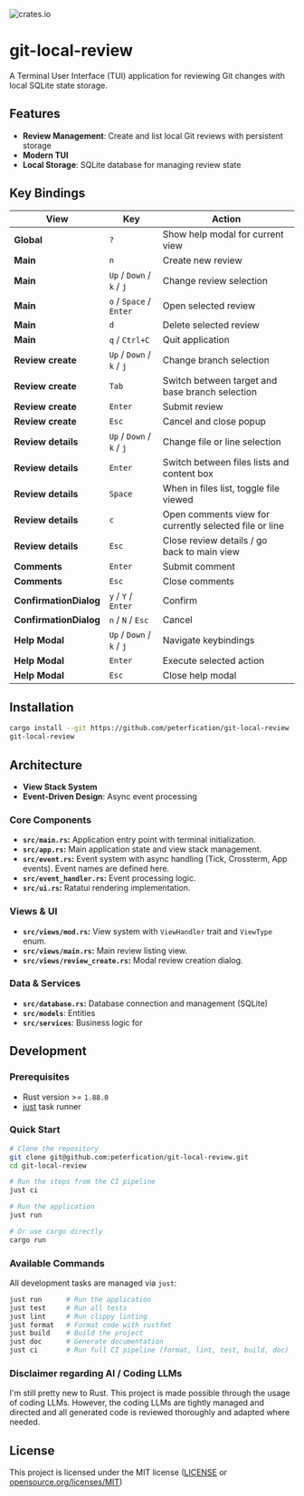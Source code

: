 ![crates.io](https://img.shields.io/crates/v/git-local-review.svg)

# git-local-review

A Terminal User Interface (TUI) application for reviewing Git changes with local SQLite state storage.

## Features

- **Review Management**: Create and list local Git reviews with persistent storage
- **Modern TUI**
- **Local Storage**: SQLite database for managing review state

## Key Bindings

| View                   | Key                       | Action                                                 |
| ---------------------- | ------------------------- | ------------------------------------------------------ |
| **Global**             | `?`                       | Show help modal for current view                       |
| **Main**               | `n`                       | Create new review                                      |
| **Main**               | `Up` / `Down` / `k` / `j` | Change review selection                                |
| **Main**               | `o` / `Space` / `Enter`   | Open selected review                                   |
| **Main**               | `d`                       | Delete selected review                                 |
| **Main**               | `q` / `Ctrl+C`            | Quit application                                       |
| **Review create**      | `Up` / `Down` / `k` / `j` | Change branch selection                                |
| **Review create**      | `Tab`                     | Switch between target and base branch selection        |
| **Review create**      | `Enter`                   | Submit review                                          |
| **Review create**      | `Esc`                     | Cancel and close popup                                 |
| **Review details**     | `Up` / `Down` / `k` / `j` | Change file or line selection                          |
| **Review details**     | `Enter`                   | Switch between files lists and content box             |
| **Review details**     | `Space`                   | When in files list, toggle file viewed                 |
| **Review details**     | `c`                       | Open comments view for currently selected file or line |
| **Review details**     | `Esc`                     | Close review details / go back to main view            |
| **Comments**           | `Enter`                   | Submit comment                                         |
| **Comments**           | `Esc`                     | Close comments                                         |
| **ConfirmationDialog** | `y` / `Y` / `Enter`       | Confirm                                                |
| **ConfirmationDialog** | `n` / `N` / `Esc`         | Cancel                                                 |
| **Help Modal**         | `Up` / `Down` / `k` / `j` | Navigate keybindings                                   |
| **Help Modal**         | `Enter`                   | Execute selected action                                |
| **Help Modal**         | `Esc`                     | Close help modal                                       |

## Installation

```bash
cargo install --git https://github.com/peterfication/git-local-review
git-local-review
```

## Architecture

- **View Stack System**
- **Event-Driven Design**: Async event processing

### Core Components

- **`src/main.rs`:** Application entry point with terminal initialization.
- **`src/app.rs`:** Main application state and view stack management.
- **`src/event.rs`:** Event system with async handling (Tick, Crossterm, App events). Event names are defined here.
- **`src/event_handler.rs`:** Event processing logic.
- **`src/ui.rs`:** Ratatui rendering implementation.

### Views & UI

- **`src/views/mod.rs`:** View system with `ViewHandler` trait and `ViewType` enum.
- **`src/views/main.rs`:** Main review listing view.
- **`src/views/review_create.rs`:** Modal review creation dialog.

### Data & Services

- **`src/database.rs`:** Database connection and management (SQLite)
- **`src/models`**: Entities
- **`src/services`**: Business logic for

## Development

### Prerequisites

- Rust version >= `1.88.0`
- [just](https://github.com/casey/just) task runner

### Quick Start

```bash
# Clone the repository
git clone git@github.com:peterfication/git-local-review.git
cd git-local-review

# Run the steps from the CI pipeline
just ci

# Run the application
just run

# Or use cargo directly
cargo run
```

### Available Commands

All development tasks are managed via `just`:

```bash
just run      # Run the application
just test     # Run all tests
just lint     # Run clippy linting
just format   # Format code with rustfmt
just build    # Build the project
just doc      # Generate documentation
just ci       # Run full CI pipeline (format, lint, test, build, doc)
```

### Disclaimer regarding AI / Coding LLMs

I'm still pretty new to Rust. This project is made possible through the usage of coding LLMs. However, the coding LLMs are tightly managed and directed and all generated code is reviewed thoroughly and adapted where needed.

## License

This project is licensed under the MIT license ([LICENSE](LICENSE) or [opensource.org/licenses/MIT](https://opensource.org/licenses/MIT))
